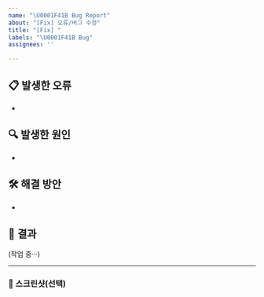 ```yaml
---
name: "\U0001F41B Bug Report"
about: "[Fix] 오류/버그 수정"
title: "[Fix] "
labels: "\U0001F41B Bug"
assignees: ''

---
```


## 📋 발생한 오류

<!-- 발견된 문제에 대한 간략한 설명을 작성하세요 (예: 로그인 시 "잘못된 토큰" 오류 발생) -->

-

## 🔍 발생한 원인

<!-- 오류 발생 원인을 구체적으로 작성하세요 (예: 클라이언트와 서버 간 JWT 만료 시간 불일치) -->

-

## 🛠 해결 방안

<!-- 문제를 해결하기 위한 방법을 제시하세요 (예: 서버와 클라이언트의 JWT 만료 시간을 동일하게 설정) -->

-

## 🎯 결과

(작업 중···)

---

### 📸 스크린샷(선택)

<!-- 관련 스크린샷, 로그 또는 참고 자료가 있다면 추가해주세요 -->
